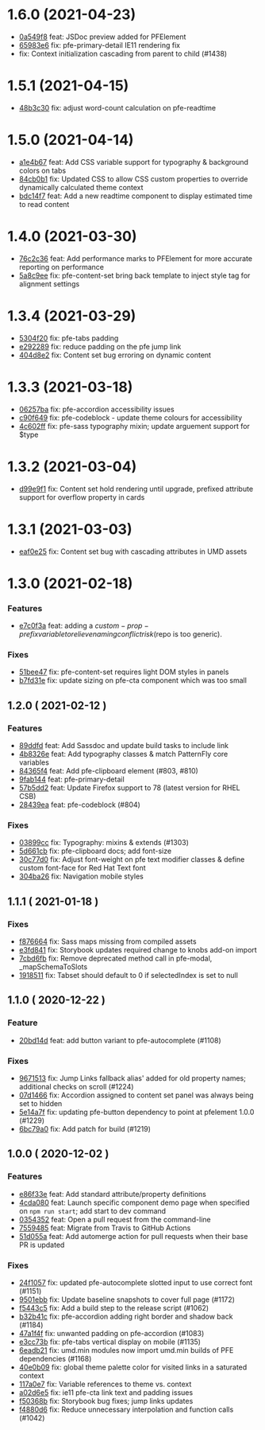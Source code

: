 # 1.6.0 (2021-04-23)

- [0a549f8](https://github.com/patternfly/patternfly-elements/commit/0a549f8c54037e01006063800e729d633b515f66) feat: JSDoc preview added for PFElement
- [65983e6](https://github.com/patternfly/patternfly-elements/commit/65983e60d5394116d3dce6870b77f72772fa09c0) fix: pfe-primary-detail IE11 rendering fix
- [](https://github.com/patternfly/patternfly-elements/commit/) fix: Context initialization cascading from parent to child (#1438)

# 1.5.1 (2021-04-15)

- [48b3c30](https://github.com/patternfly/patternfly-elements/commit/48b3c305367d41fefbb1b01fb3d9189bf96a85f5) fix: adjust word-count calculation on pfe-readtime

# 1.5.0 (2021-04-14)

- [a1e4b67](https://github.com/patternfly/patternfly-elements/commit/a1e4b67ac012f5987e6cddf2cc7b532a135fa989) feat: Add CSS variable support for typography & background colors on tabs
- [84cb0b1](https://github.com/patternfly/patternfly-elements/commit/84cb0b1ea257a33dc28954367e82771bb3e17a52) fix: Updated CSS to allow CSS custom properties to override dynamically calculated theme context
- [bdc14f7](https://github.com/patternfly/patternfly-elements/commit/bdc14f7c5e0d1fa0bf23ec3911b7f0b745a310ea) feat: Add a new readtime component to display estimated time to read content


# 1.4.0 (2021-03-30)

- [76c2c36](https://github.com/patternfly/patternfly-elements/commit/76c2c3689a9a338b278d99f6e2d3cbeef4f3cc3d) feat: Add performance marks to PFElement for more accurate reporting on performance
- [5a8c9ee](https://github.com/patternfly/patternfly-elements/commit/5a8c9ee1b66241e20c560b5cd4abf43e1568263a) fix: pfe-content-set bring back template to inject style tag for alignment settings

# 1.3.4 (2021-03-29)

- [5304f20](https://github.com/patternfly/patternfly-elements/commit/5304f20638db60a7c48028a39b49dfbc42f7acc7) fix: pfe-tabs padding
- [e292289](https://github.com/patternfly/patternfly-elements/commit/e2922898ed4dbb96924a1dc3c8f8cd3a3e4d76fa) fix: reduce padding on the pfe jump link
- [404d8e2](https://github.com/patternfly/patternfly-elements/commit/404d8e264a62052afafe815cbc35bdf81f12a897) fix: Content set bug erroring on dynamic content

# 1.3.3 (2021-03-18)

- [06257ba](https://github.com/patternfly/patternfly-elements/commit/06257ba7edc3ca70ddfd0dd6c71e600540ac692b) fix: pfe-accordion accessibility issues
- [c90f649](https://github.com/patternfly/patternfly-elements/commit/c90f6498945292fc8910e80433b8996fc2540be6) fix: pfe-codeblock - update theme colours for accessibility
- [4c602ff](https://github.com/patternfly/patternfly-elements/commit/4c602ffbdeefb4f3958af7cc9ff5a8b92349130c) fix: pfe-sass typography mixin; update arguement support for $type

# 1.3.2 (2021-03-04)

- [d99e9f1](https://github.com/patternfly/patternfly-elements/commit/d99e9f18ae95617332856f00a9d9241bb505479c) fix: Content set hold rendering until upgrade, prefixed attribute support for overflow property in cards

# 1.3.1 (2021-03-03)

- [eaf0e25](https://github.com/patternfly/patternfly-elements/commit/eaf0e256a525833e4cb3a36a51cf78c73c44867d) fix: Content set bug with cascading attributes in UMD assets

# 1.3.0 (2021-02-18)

### Features
- [e7c0f3a](https://github.com/patternfly/patternfly-elements/commit/e7c0f3a45648f26c87bc3447f7c6a47c8c00c1a0) feat: adding a $custom-prop-prefix variable to relieve naming conflict risk ($repo is too generic).

### Fixes
- [51bee47](https://github.com/patternfly/patternfly-elements/commit/51bee47d7ef6515b59b2e49b424985088248b4d5) fix: pfe-content-set requires light DOM styles in panels
- [b7fd31e](https://github.com/patternfly/patternfly-elements/commit/b7fd31ed52b99651d117f471d3c48c1400128659) fix: update sizing on pfe-cta component which was too small

## 1.2.0 ( 2021-02-12 )

### Features
- [89ddfd](https://github.com/patternfly/patternfly-elements/commit/89ddfdc00382e46946309f02719a5faa1190248f) feat: Add Sassdoc and update build tasks to include link
- [4b8326e](https://github.com/patternfly/patternfly-elements/commit/4b8326efea7bd9d45ee0f195ed08ad52b6cdb904) feat: Add typography classes & match PatternFly core variables
- [84365f4](https://github.com/patternfly/patternfly-elements/commit/84365f44e380256cd5287a59c06d9baf9bc32328) feat: Add pfe-clipboard element (#803, #810)
- [9fab144](https://github.com/patternfly/patternfly-elements/commit/9fab1440da7bc26e3dd5f92224f03e964ea9eda2) feat: pfe-primary-detail
- [57b5dd2](https://github.com/patternfly/patternfly-elements/commit/57b5dd2adf1c0fd0e00a6c9112d3ad5fb66a5a11) feat: Update Firefox support to 78 (latest version for RHEL CSB)
- [28439ea](https://github.com/patternfly/patternfly-elements/commit/28439eadb22c34edbbed177233b0eeb2ef77024b) feat: pfe-codeblock (#804)

### Fixes
- [03899cc](https://github.com/patternfly/patternfly-elements/commit/03899ccf7a4421186a7316926955b3a3bd1068f7) fix: Typography: mixins & extends (#1303)
- [5d661cb](https://github.com/patternfly/patternfly-elements/commit/5d661cb7e85921ed72f324a0b635873c23bc69e9) fix: pfe-clipboard docs; add font-size
- [30c77d0](https://github.com/patternfly/patternfly-elements/commit/30c77d0225d235b68367097e8e462621266cab7b) fix: Adjust font-weight on pfe text modifier classes & define custom font-face for Red Hat Text font
- [304ba26](https://github.com/patternfly/patternfly-elements/commit/304ba260891ab4be39a4019e75442a8429563e62) fix: Navigation mobile styles

## 1.1.1 ( 2021-01-18 )

### Fixes
- [f876664](https://github.com/patternfly/patternfly-elements/commit/f876664655894cbd29d610c20b3bdbde31aaed7a) fix: Sass maps missing from compiled assets
- [e3fd841](https://github.com/patternfly/patternfly-elements/commit/e3fd8414cf380a45a89f4166ad2f9d9125cf8760) fix: Storybook updates required change to knobs add-on import
- [7cbd6fb](https://github.com/patternfly/patternfly-elements/commit/7cbd6fb4f879986dcf3677947ae29fe49268884f) fix: Remove deprecated method call in pfe-modal, _mapSchemaToSlots
- [1918511](https://github.com/patternfly/patternfly-elements/commit/191851136da3e9eec65c248dfd00ed04eb275eb0) fix: Tabset should default to 0 if selectedIndex is set to null

## 1.1.0 ( 2020-12-22 )

### Feature
- [20bd14d](https://github.com/patternfly/patternfly-elements/commit/20bd14da07620bdaabbf8ae8e8bb348275db885d) feat: add button variant to pfe-autocomplete (#1108)

### Fixes
- [9671513](https://github.com/patternfly/patternfly-elements/commit/9671513c9981e849a2912b8b0332b6bdcaf5d565) fix: Jump Links fallback alias' added for old property names; additional checks on scroll (#1224)
- [07d1466](https://github.com/patternfly/patternfly-elements/commit/07d14667a0ed521edda8ad5d5fcc7067645c746d) fix: Accordion assigned to content set panel was always being set to hidden
- [5e14a7f](https://github.com/patternfly/patternfly-elements/commit/5e14a7f503e40148d1ec5c9759eb57df9ed45d30) fix: updating pfe-button dependency to point at pfelement 1.0.0 (#1229)
- [6bc79a0](https://github.com/patternfly/patternfly-elements/commit/6bc79a0c2624ba17d5d0bcec1b03dae8654ca5e4) fix: Add patch for build (#1219)

## 1.0.0 ( 2020-12-02 )

### Features
- [e86f33e](https://github.com/patternfly/patternfly-elements/commit/e86f33e0342933f1992d52a022f9a25fd1e2fbeb) feat: Add standard attribute/property definitions
- [4cda080](https://github.com/patternfly/patternfly-elements/commit/4cda080dfc6f3b8e500712ddbe01fada3ce16e3e) feat: Launch specific component demo page when specified on `npm run start`; add start to dev command
- [0354352](https://github.com/patternfly/patternfly-elements/commit/03543523064f4a885b44bd334b0e24a77f00aee9) feat: Open a pull request from the command-line
- [7559485](https://github.com/patternfly/patternfly-elements/commit/755948553015d8745f8faad8b7a299031ec6fff3) feat: Migrate from Travis to GitHub Actions
- [51d055a](https://github.com/patternfly/patternfly-elements/commit/51d055ae15b3570c6d902c60d45163a0154e1011) feat: Add automerge action for pull requests when their base PR is updated

### Fixes
- [24f1057](https://github.com/patternfly/patternfly-elements/commit/24f105789ffb01541e7892f59df0352272bab2a1) fix: updated pfe-autocomplete slotted input to use correct font (#1151)
- [9501ebb](https://github.com/patternfly/patternfly-elements/commit/9501ebb87cfc371563c04ba155a101846fe26e20) fix: Update baseline snapshots to cover full page (#1172)
- [f5443c5](https://github.com/patternfly/patternfly-elements/commit/f5443c58a543368ca58bb98498452af6e4fd88bc) fix: Add a build step to the release script (#1062)
- [b32b41c](https://github.com/patternfly/patternfly-elements/commit/b32b41c2071eb59c5fc17b6c233783cacea59b92) fix: pfe-accordion adding right border and shadow back (#1184)
- [47a1f4f](https://github.com/patternfly/patternfly-elements/commit/47a1f4fe9365f9366974fe67a30b48cc91e4e6a8) fix: unwanted padding on pfe-accordion (#1083)
- [e3cc73b](https://github.com/patternfly/patternfly-elements/commit/e3cc73b92d06cdf7fef8dc091733a046a14e12e5) fix: pfe-tabs vertical display on mobile (#1135)
- [6eadb21](https://github.com/patternfly/patternfly-elements/commit/6eadb21a29768c06ff312de42bd54b44072ee051) fix: umd.min modules now import umd.min builds of PFE dependencies (#1168)
- [40e0b09](https://github.com/patternfly/patternfly-elements/commit/40e0b099e77943feee4e8ba1a34d25b01ddf86ff) fix: global theme palette color for visited links in a saturated context
- [117a0e7](https://github.com/patternfly/patternfly-elements/commit/117a0e7e407ea1244cc861b251391f61a8b143ef) fix: Variable references to theme vs. context
- [a02d6e5](https://github.com/patternfly/patternfly-elements/commit/a02d6e57f9e444b28cde9676d70c0e16a5dca4d9) fix: ie11 pfe-cta link text and padding issues
- [f50368b](https://github.com/patternfly/patternfly-elements/commit/f50368b0bbb1141dc805ef2ceb4f86203e90ceff) fix: Storybook bug fixes; jump links updates
- [f4880d6](https://github.com/patternfly/patternfly-elements/commit/f4880d64ce48b1f503a14bbc1c7c17c0a674142e) fix: Reduce unnecessary interpolation and function calls (#1042)
